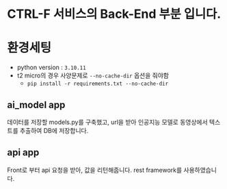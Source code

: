 # CTRL-F 서비스의 Back-End 부분 입니다.

# 환경세팅
- python version : `3.10.11`  
- t2 micro의 경우 사양문제로 `--no-cache-dir` 옵션을 줘야함  
  - `pip install -r requirements.txt --no-cache-dir`


## ai_model app
데이터를 저장할 models.py를 구축했고, url을 받아 인공지능 모델로 동영상에서 텍스트를 추출하여 DB에 저장합니다.

## api app
Front로 부터 api 요청을 받아, 값을 리턴해줍니다. rest framework를 사용하였습니다.
